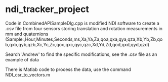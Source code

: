 # ndi_tracker_project
Code in CombinedAPISampleDlg.cpp is modified NDI software to create a .csv file from four sensors storing translation and rotation measurements in mm and quaternions (Sample:,Hour,Minutes,Seconds,ms,Xa,Ya,Za,qoa,qxa,qya,qza,Xb,Yb,Zb,qob,qxb,qyb,qzb,Xc,Yc,Zc,qoc,qxc,qyc,qzc,Xd,Yd,Zd,qod,qxd,qyd,qzd)

Search 'Andrew' to find the specific modifications, see the .csv file as an example of data

There is Matlab code to process the data, use the command NDI_csr_to_vectors.m
